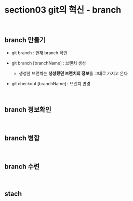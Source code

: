 # section03 git의 혁신 - branch

<br>

## branch 만들기

- git branch : 현재 branch 확인 

- git branch [branchName] : 브랜치 생성
  
  - 생성한 브랜치는 **생성했던 브랜치의 정보**를 그대로 가지고 온다

- git checkout [branchName] : 브랜치 변경

<br>

## branch 정보확인

<br>

## branch 병합

<br>

## branch 수련

<br>

## stach
